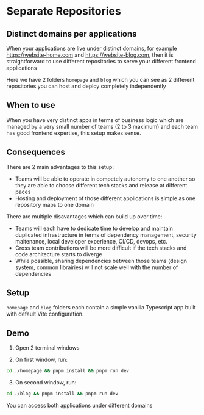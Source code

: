 # Separate Repositories

## Distinct domains per applications

When your applications are live under distinct domains, for example https://website-home.com and https://website-blog.com, then it is straightforward to use different repositories to serve your different frontend applications

Here we have 2 folders `homepage` and `blog` which you can see as 2 different repositories you can host and deploy completely independently

## When to use

When you have very distinct apps in terms of business logic which are managed by a very small number of teams (2 to 3 maximum) and each team has good frontend expertise, this setup makes sense.

## Consequences

There are 2 main advantages to this setup:

- Teams will be able to operate in competely autonomy to one another so they are able to choose different tech stacks and release at different paces
- Hosting and deployment of those different applications is simple as one repository maps to one domain

There are multiple disavantages which can build up over time:

- Teams will each have to dedicate time to develop and maintain duplicated infrastructure in terms of dependency management, security maitenance, local developer experience, CI/CD, devops, etc.
- Cross team contributions will be more difficult if the tech stacks and code architecture starts to diverge
- While possible, sharing dependencies between those teams (design system, common librairies) will not scale well with the number of dependencies

## Setup

`homepage` and `blog` folders each contain a simple vanilla Typescript app built with default Vite configuration.

## Demo

1. Open 2 terminal windows

2. On first window, run:

```bash
cd ./homepage && pnpm install && pnpm run dev
```

3. On second window, run:

```bash
cd ./blog && pnpm install && pnpm run dev
```

You can access both applications under different domains
